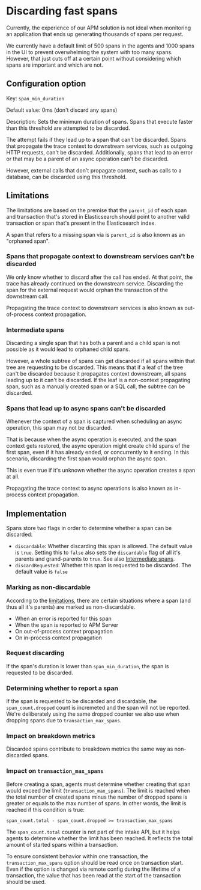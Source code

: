 # Discarding fast spans

Currently,
the experience of our APM solution is not ideal when monitoring an application that ends up generating thousands of spans per request.

We currently have a default limit of 500 spans in the agents and 1000 spans in the UI to prevent overwhelming the system with too many spans.
However,
that just cuts off at a certain point without considering which spans are important and which are not.

## Configuration option

Key: `span_min_duration`

Default value: 0ms (don't discard any spans)

Description:
Sets the minimum duration of spans.
Spans that execute faster than this threshold are attempted to be discarded.

The attempt fails if they lead up to a span that can't be discarded.
Spans that propagate the trace context to downstream services,
such as outgoing HTTP requests,
can't be discarded.
Additionally, spans that lead to an error or that may be a parent of an async operation can't be discarded.

However, external calls that don't propagate context,
such as calls to a database, can be discarded using this threshold.

## Limitations

The limitations are based on the premise that the `parent_id` of each span and transaction that's stored in Elasticsearch
should point to another valid transaction or span that's present in the Elasticsearch index.

A span that refers to a missing span via is `parent_id` is also known as an "orphaned span".

### Spans that propagate context to downstream services can't be discarded

We only know whether to discard after the call has ended.
At that point,
the trace has already continued on the downstream service.
Discarding the span for the external request would orphan the transaction of the downstream call.

Propagating the trace context to downstream services is also known as out-of-process context propagation.

### Intermediate spans

Discarding a single span that has both a parent and a child span is not possible as it would lead to orphaned child spans.

However,
a whole subtree of spans can get discarded if all spans within that tree are requesting to be discarded.
This means that if a leaf of the tree can't be discarded because it propagates context downstream,
all spans leading up to it can't be discarded.
If the leaf is a non-context propagating span,
such as a manually created span or a SQL call,
the subtree can be discarded.

### Spans that lead up to async spans can't be discarded

Whenever the context of a span is captured when scheduling an async operation,
this span may not be discarded.

That is because when the async operation is executed, 
and the span context gets restored,
the async operation might create child spans of the first span,
even if it has already ended,
or concurrently to it ending.
In this scenario, discarding the first span would orphan the async span.

This is even true if it's unknown whether the async operation creates a span at all.

Propagating the trace context to async operations is also known as in-process context propagation.

## Implementation

Spans store two flags in order to determine whether a span can be discarded:
- `discardable`:
  Whether discarding this span is allowed.
  The default value is `true`.
  Setting this to `false` also sets the `discardable` flag of all it's parents and grand-parents to `true`.
  See also [Intermediate spans](#Intermediate-spans).
- `discardRequested`:
  Whether this span is requested to be discarded.
  The default value is `false`
  
### Marking as non-discardable

According to the [limitations](#Limitations),
there are certain situations where a span (and thus all it's parents) are marked as non-discardable.

 - When an error is reported for this span
 - When the span is reported to APM Server
 - On out-of-process context propagation 
 - On in-process context propagation

### Request discarding

If the span's duration is lower than `span_min_duration`,
the span is requested to be discarded.

### Determining whether to report a span

If the span is requested to be discarded and discardable,
the `span_count.dropped` count is incremeted and the span will not be reported.
We're deliberately using the same dropped counter we also use when dropping spans due to `transaction_max_spans`.

### Impact on breakdown metrics

Discarded spans contribute to breakdown metrics the same way as non-discarded spans.

### Impact on `transaction_max_spans`

Before creating a span,
agents must determine whether creating that span would exceed the limit (`transaction_max_spans`).
The limit is reached when the total number of created spans minus the number of dropped spans is greater or equals to the max number of spans.
In other words, the limit is reached if this condition is true:

    span_count.total - span_count.dropped >= transaction_max_spans

The `span_count.total` counter is not part of the intake API,
but it helps agents to determine whether the limit has been reached.
It reflects the total amount of started spans within a transaction.

To ensure consistent behavior within one transaction,
the `transaction_max_spans` option should be read once on transaction start.
Even if the option is changed via remote config during the lifetime of a transaction,
the value that has been read at the start of the transaction should be used.
